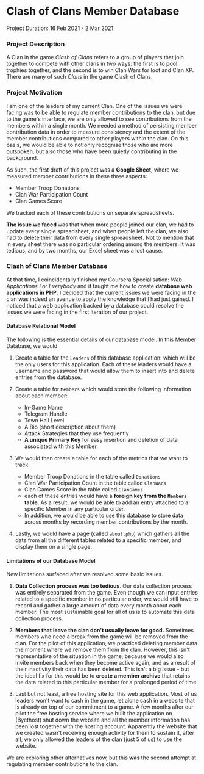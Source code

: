 # Clash of Clans Member Database
Project Duration: 16 Feb 2021 - 2 Mar 2021
### Project Description
A Clan in the game _Clash of Clans_ refers to a group of players that join together to compete with other clans in two ways: the first is to pool trophies together, and the second is to win Clan Wars for loot and Clan XP. There are many of such _Clans_ in the game Clash of Clans. 

### Project Motivation
I am one of the leaders of my current Clan. One of the issues we were facing was to be able to regulate member contributions to the clan, but due to the game's interface, we are only allowed to see contributions from the members within a single month. We needed a method of persisting member contribution data in order to measure consistency and the extent of the member contributions compared to other players within the clan. On this basis, we would be able to not only recognise those who are more outspoken, but also those who have been quietly contributing in the background. 

As such, the first draft of this project was a <b>Google Sheet</b>, where we measured member contributions in these three aspects:
- Member Troop Donations
- Clan War Participation Count
- Clan Games Score

We tracked each of these contributions on separate spreadsheets. 

<b>The issue we faced </b> was that when more people joined our clan, we had to update every single spreadsheet, and when people left the clan, we also had to delete their data from every single spreadsheet. Not to mention that in every sheet there was no particular ordering among the members. It was tedious, and by two months, our Excel sheet was a lost cause. 

### Clash of Clans Member Database 
At that time, I coincidentally finished my Coursera Specialisation: _Web Applications For Everybody_ and it taught me how to create <b>database web applications in PHP</b>. I decided that the current issues we were facing in the clan was indeed an avenue to apply the knowledge that I had just gained. I noticed that a web application backed by a database could resolve the issues we were facing in the first iteration of our project.

#### Database Relational Model
The following is the essential details of our database model. In this Member Database, we would 
1. Create a table for the <code>Leaders</code> of this database application: which will be the only users for this application. Each of these leaders would have a username and password that would allow them to insert into and delete entries from the database. 
2. Create a table for <code>Members</code> which would store the following information about each member:
    - In-Game Name
    - Telegram Handle
    - Town Hall Level
    - A Bio (short description about them)
    - Attack Strategies that they use frequently
    - <b>A unique Primary Key</b> for easy insertion and deletion of data associated with this Member. 
4. We would then create a table for each of the metrics that we want to track:
    - Member Troop Donations in the table called <code>Donations</code>
    - Clan War Participation Count in the table called <code>ClanWars</code>
    - Clan Games Score in the table called <code>ClanGames</code>
    - each of these entries would have a <b> foreign key from the <code>Members</code> table</b>. As a result, we would be able to add an entry attached to a specific Member in any particular order. 
   -  In addition, we would be able to use this database to store data across months by recording member contributions by the month.

5. Lastly, we would have a page (called <code>about.php</code>) which gathers all the data from all the different tables related to a specific member, and display them on a single page. 



#### Limitations of our Database Model
New limitations surfaced after we resolved some basic issues.
1. <b>Data Collection process was too tedious</b>. Our data collection process was entirely separated from the game. Even though we can input entries related to a specific member in no particular order, we would still have to record and gather a large amount of data every month about each member. The most sustainable goal for all of us is to automate this data collection process.

2. <b> Members that leave the clan don't usually leave for good.</b> Sometimes members who need a break from the game will be removed from the clan. For the pilot of this application, we practiced deleting member data the moment where we remove them from the clan. However, this isn't representative of the situation in the game, because we would also invite members back when they become active again, and as a result of their inactivity their data has been deleted. This isn't a big issue - but the ideal fix for this would be to <b>create a member archive</b> that retains the data related to this particular member for a prolonged period of time. 

3. Last but not least, a free hosting site for this web application. Most of us leaders won't want to cash in the game, let alone cash in a website that is already on top of our commitment to a game. A few months after our pilot the free hosting service where we built the application on (Byethost) shut down the website and all the member information has been lost together with the hosting account. Apparently the website that we created wasn't receiving enough activity for them to sustain it, after all, we only allowed the leaders of the clan (just 5 of us) to use the website.

We are exploring other alternatives now, but this <b> was </b> the second attempt at regulating member contributions to the clan.
 
